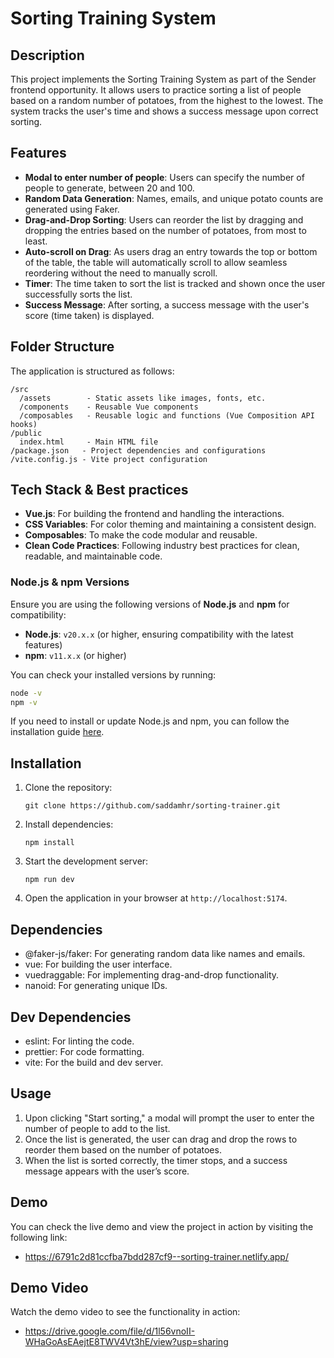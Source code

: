 # Sorting Training System

## Description

This project implements the Sorting Training System as part of the Sender frontend opportunity. It allows users to practice sorting a list of people based on a random number of potatoes, from the highest to the lowest. The system tracks the user's time and shows a success message upon correct sorting.

## Features

- **Modal to enter number of people**: Users can specify the number of people to generate, between 20 and 100.
- **Random Data Generation**: Names, emails, and unique potato counts are generated using Faker.
- **Drag-and-Drop Sorting**: Users can reorder the list by dragging and dropping the entries based on the number of potatoes, from most to least.
- **Auto-scroll on Drag**: As users drag an entry towards the top or bottom of the table, the table will automatically scroll to allow seamless reordering without the need to manually scroll.
- **Timer**: The time taken to sort the list is tracked and shown once the user successfully sorts the list.
- **Success Message**: After sorting, a success message with the user's score (time taken) is displayed.


## Folder Structure

The application is structured as follows:

```
/src
  /assets        - Static assets like images, fonts, etc.
  /components    - Reusable Vue components
  /composables   - Reusable logic and functions (Vue Composition API hooks)
/public
  index.html     - Main HTML file
/package.json   - Project dependencies and configurations
/vite.config.js - Vite project configuration
```


## Tech Stack & Best practices

- **Vue.js**: For building the frontend and handling the interactions.
- **CSS Variables**: For color theming and maintaining a consistent design.
- **Composables**: To make the code modular and reusable.
- **Clean Code Practices**: Following industry best practices for clean, readable, and maintainable code.


### Node.js & npm Versions

Ensure you are using the following versions of **Node.js** and **npm** for compatibility:

- **Node.js**: `v20.x.x` (or higher, ensuring compatibility with the latest features)
- **npm**: `v11.x.x` (or higher)

You can check your installed versions by running:

```bash
node -v
npm -v
```

If you need to install or update Node.js and npm, you can follow the installation guide [here](https://nodejs.org/).

## Installation

1. Clone the repository:

   ```
   git clone https://github.com/saddamhr/sorting-trainer.git
   ```

2. Install dependencies:

   ```
   npm install
   ```

3. Start the development server:

   ```
   npm run dev
   ```

4. Open the application in your browser at `http://localhost:5174`.

## Dependencies
- @faker-js/faker: For generating random data like names and emails.
- vue: For building the user interface.
- vuedraggable: For implementing drag-and-drop functionality.
- nanoid: For generating unique IDs.

## Dev Dependencies
- eslint: For linting the code.
- prettier: For code formatting.
- vite: For the build and dev server.

## Usage

1. Upon clicking "Start sorting," a modal will prompt the user to enter the number of people to add to the list.
2. Once the list is generated, the user can drag and drop the rows to reorder them based on the number of potatoes.
3. When the list is sorted correctly, the timer stops, and a success message appears with the user’s score.

## Demo

You can check the live demo and view the project in action by visiting the following link:

- https://6791c2d81ccfba7bdd287cf9--sorting-trainer.netlify.app/

## Demo Video

Watch the demo video to see the functionality in action:

- https://drive.google.com/file/d/1l56vnoII-WHaGoAsEAejtE8TWV4Vt3hE/view?usp=sharing
